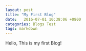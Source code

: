 ```yaml
---
layout: post
title: "My First Blog"
date:   2016-07-01 10:38:06 +0800
categories: Blogs Test
tags: markdown
---
```

Hello, This is my first Blog!